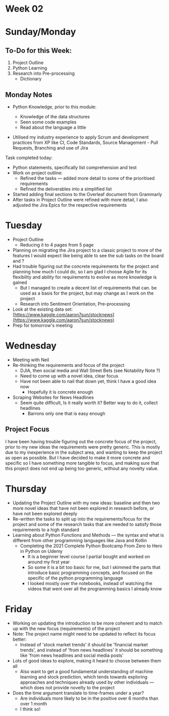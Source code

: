 # Week 02

# Sunday/Monday

## To-Do for this Week:

1. Project Outline
2. Python Learning
3.  Research into Pre-processing
    - Dictionary

## Monday Notes

- Python Knowledge, prior to this module:
    - Knowledge of the data structures
    - Seen some code examples
    - Read about the language a little

- Utilised my industry experience to apply Scrum and development practices from XP like CI, Code Standards, Source Management - Pull Requests, Branching and use of Jira

Task completed today:

- Python statements, specifically list comprehension and test
- Work on project outline:
    - Refined the tasks — added more detail to some of the prioritised requirements
    - Refined the deliverables into a simplified list
- Started adding final sections to the Overleaf document from Grammarly
- After tasks in Project Outline were refined with more detail, I also adjusted the Jira Epics for the respective requirements

# Tuesday

- Project Outline
    - Reducing it to 4 pages from 5 page
- Planning on migrating the Jira project to a classic project to more of the features I would expect like being able to see the sub tasks on the board and ?
- Had trouble figuring out the concrete requirements for the project and planning how much I could do, so I am glad I choose Agile for its flexibility and ability for requirements to evolve as more knowledge is gained
    - But I managed to create a decent list of requirements that can. be used as a basis for the project, but may change as I work on the project
    - Research into Sentiment Orientation, Pre-processing
- Look at the existing data set: [https://www.kaggle.com/aaron7sun/stocknews](https://www.kaggle.com/aaron7sun/stocknews)
- Prep for tomorrow's meeting

# Wednesday

- Meeting with Neil
- Re-thinking the requirements and focus of the project
    - DJIA, then social media and Wall Street Bets (see Notability Note ?)
    - Need to come up with a novel idea, clear focus
    - Have not been able to nail that down yet, think I have a good idea now
        - Hopefully it is concrete enough
- Scraping Websites for News Headlines
    - Seem quite difficult, Is it really worth it? Better way to do it, collect headlines
        - Barrons only one that is easy enough

## Project Focus

I have been having trouble figuring out the concrete focus of the project, prior to my new ideas the requirements were pretty generic. This is mostly due to my inexperience in the subject area, and wanting to keep the project as open as possible. But I have decided to make it more concrete and specific so I have something more tangible to focus, and making sure that this project does not end up being too generic, without any novelty value.

# Thursday

- Updating the Project Outline with my new ideas: baseline and then two more novel ideas that have not been explored in research before, or have not been explored deeply
- Re-written the tasks to split up into the requirements/focus for the project and some of the research tasks that are needed to satisfy those requirements to a high standard
- Learning about Python Functions and Methods — the syntax and what is different from other programming languages like Java and Kotlin
    - Completing the 2021 Complete Python Bootcamp From Zero to Hero in Python on Udemy
        - It is a beginner level course I partial bought and worked on around my first year
        - So some it is a bit too basic for me, but I skimmed the parts that introduce basic programming concepts, and focused on the specific of the python programming language
        - I looked mostly over the notebooks, instead of watching the videos that went over all the programming basics I already know

# Friday

- Working on updating the introduction to be more coherent and to match up with the new focus (requirements) of the project
- Note: The project name might need to be updated to reflect its focus better:
    - Instead of 'stock market trends' it should be 'financial  market trends', and instead of 'from news headlines' it should be something like 'from news headlines and social media posts'
- Lots of good ideas to explore, making it heard to choose between them all
    - Also want to get a good fundamental understanding of machine learning and stock prediction, which tends towards exploring approaches and techniques already used by other individuals — which does not provide novelty to the project
- Does the time argument translate to time-frames under a year?
    - Are individuals more likely to be in the positive over 6 months than over 1 month
    - I think so!